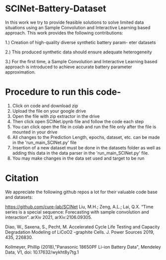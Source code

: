 # SCINet-Battery-Dataset

In this work we try to provide feasible solutions to solve limited data situations using an Sample Convolution and Interactive Learning based approach. This work provides the following contributions:

1.) Creation of high-quality diverse synthetic battery param-
eter datasets

2.) This produced synthetic data should ensure adequate
heterogeneity

3.) For the first time, a Sample Convolution and Interactive
Learning based approach is introduced to achieve accurate battery parameter approximation.

# Procedure to run this code- 

1. Click on code and download zip
2. Upload the file on your google drive
3. Open the file with zip extractor in the drive
4. Then click open SCINet.ipynb file and follow the code each step
5. You can click open the file in colab and run the file only after the file is mounted in your drive
6. All changes to the Prediction Length, epochs, dataset, etc. can be made in the 'run_main_SCINet.py' file 
7. Insertion of a new dataset must be done in the datasets folder as well as adding this data in the data parser in the 'run_main_SCINet.py' file.
8. You may make changes in the data set used and target to be run


# Citation 
We appreciate the following github repos a lot for their valuable code base and datasets:

https://github.com/cure-lab/SCINet
Liu, M.H.; Zeng, A.L.; Lai, Q.X. “Time series is a special sequence:
Forecasting with sample convolution and interaction”. arXiv 2021,
arXiv:2106.09305.

Diao, W., Saxena, S., Pecht, M. Accelerated Cycle Life Testing and Capacity Degradation Modeling of LiCoO2 -graphite Cells. J. Power Sources 2019, 435, 226830.

Kollmeyer, Phillip (2018),"Panasonic 18650PF Li-ion Battery Data", Mendeley Data, V1, doi: 10.17632/wykht8y7tg.1
